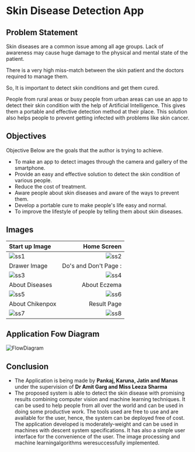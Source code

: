 # Skin Disease Detection App

## Problem Statement
Skin diseases are a common issue among all age groups. Lack of awareness may cause huge damage to the physical and mental state of the patient. 

There is a very high miss-match between the skin patient and the doctors required to manage them. 

So, It is important to detect skin conditions and get them cured.

 People from rural areas or busy people from urban areas can use an app to detect their skin condition with the help of Artificial Intelligence. 
This gives them a portable and effective detection method at their place. This solution also helps people to prevent getting infected with problems like skin cancer.


## Objectives

Objective
Below are the goals that the author is trying to achieve.
- To make an app to detect images through the
camera and gallery of the smartphone.
- Provide an easy and effective solution to
detect the skin condition of various people.
- Reduce the cost of treatment.
- Aware people about skin diseases and aware
of the ways to prevent them.
- Develop a portable cure to make people's life
easy and normal.
- To improve the lifestyle of people by telling
them about skin diseases.

## Images

Start up Image  | Home Screen 
:---------------|-----------------:
![ss1](assets/rmeimages/ss1.jpg) | ![ss2](assets/rmeimages/ss2.jpg)
Drawer Image  | Do's and Don't Page  :
![ss3](assets/rmeimages/ss3.jpg) | ![ss4](assets/rmeimages/ss4.jpg)
About Diseases| About Eczema
![ss5](assets/rmeimages/ss5.jpg)|![ss6](assets/rmeimages/ss6.jpg)
About Chikenpox| Result Page
![ss7](assets/rmeimages/ss7.jpg)|![ss8](assets/rmeimages/ss8.jpg)

## Application Fow Diagram
![FlowDiagram](assets/rmeimages/FlowDiagram.jpg)

## Conclusion
- The Application is being made by **Pankaj, Karuna, Jatin and Manas** under the supervision of **Dr Amit Garg and Miss Leeza Sharma**
- The proposed system is able to detect the skin disease with promising results
combining computer vision and machine learning techniques. It can be used to help
people from all over the world and can be used in doing some productive work. The
tools used are free to use and are available for the user, hence, the system can be
deployed free of cost. The application developed is moderately-weight and can be
used in machines with descent system specifications. It has also a simple user
interface for the convenience of the user. The image processing and machine learningalgorithms weresuccessfully implemented.